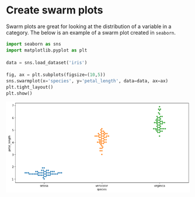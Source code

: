 # Create swarm plots

Swarm plots are great for looking at the distribution of a variable in a category. The below is an example of a swarm plot created in `seaborn`.

```python
import seaborn as sns
import matplotlib.pyplot as plt

data = sns.load_dataset('iris')

fig, ax = plt.subplots(figsize=(10,5))
sns.swarmplot(x='species', y='petal_length', data=data, ax=ax)
plt.tight_layout()
plt.show()
```

![swarm plot example](/graph_examples/swarm-plot-example.png)